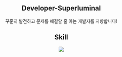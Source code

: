 <div align='center'>
<h2>Developer-Superluminal</h2>


꾸준히 발전하고 문제를 해결할 줄 아는 개발자를 지향합니다!

## Skill

<p align="center">
  <a href="https://skillicons.dev">
    <img src="https://skillicons.dev/icons?i=html,js,react,redux,git,py,vscode,ai" />
  </a>
</p>
  </div>
